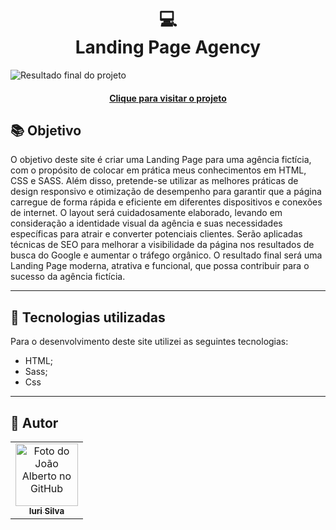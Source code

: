 <h1 align="center">
  💻<br>Landing Page Agency
</h1>

![Resultado final do projeto](assets/img/preview.png)

<h4 align="center"><a href="https://project-ecommerce-4bua.vercel.app">Clique para visitar o projeto</a></h4>

## 📚 Objetivo

O objetivo deste site é criar uma Landing Page para uma agência fictícia, com o propósito de colocar em prática meus conhecimentos em HTML, CSS e SASS.
Além disso, pretende-se utilizar as melhores práticas de design responsivo e otimização de desempenho para garantir que a página carregue de forma rápida e eficiente em diferentes dispositivos e conexões de internet. O layout será cuidadosamente elaborado, levando em consideração a identidade visual da agência e suas necessidades específicas para atrair e converter potenciais clientes. Serão aplicadas técnicas de SEO para melhorar a visibilidade da página nos resultados de busca do Google e aumentar o tráfego orgânico. O resultado final será uma Landing Page moderna, atrativa e funcional, que possa contribuir para o sucesso da agência fictícia.

---

## 💼 Tecnologias utilizadas

Para o desenvolvimento deste site utilizei as seguintes tecnologias:

- HTML;
- Sass;
- Css

---

<h2>🦄 Autor</h2>

<table>
  <tr>
    <td align="center">
      <a href="https://github.com/JoaoAlberto20">
        <img src="https://github.com/JoaoAlberto20.png" width="100px;" alt="Foto do João Alberto no GitHub"/><br>
        <sub>
          <b>Iuri Silva</b>
        </sub>
      </a>
    </td>
  </tr>
</table>